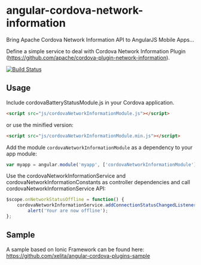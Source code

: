 angular-cordova-network-information
==============================

Bring Apache Cordova Network Information API to AngularJS Mobile Apps...

Define a simple service to deal with Cordova Network Information Plugin (https://github.com/apache/cordova-plugin-network-information).

[![Build Status](https://travis-ci.org/xelita/angular-cordova-network-information.png?branch=master)](https://travis-ci.org/xelita/angular-cordova-network-information)

Usage
-----
Include cordovaBatteryStatusModule.js in your Cordova application.

```html
<script src="js/cordovaNetworkInformationModule.js"></script>
```

or use the minified version:

```html
<script src="js/cordovaNetworkInformationModule.min.js"></script>
```

Add the module `cordovaNetworkInformationModule` as a dependency to your app module:

```js
var myapp = angular.module('myapp', ['cordovaNetworkInformationModule']);
```

Use the cordovaNetworkInformationService and cordovaNetworkInformationConstants as controller dependencies and call cordovaNetworkInformationService API:

```js
$scope.onNetworkStatusOffline = function() {
    cordovaNetworkInformationService.addConnectionStatusChangedListener(cordovaNetworkInformationService.offline, function(){
        alert('Your are now offline');
};
```

Sample
------
A sample based on Ionic Framework can be found here:
https://github.com/xelita/angular-cordova-plugins-sample
